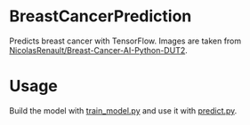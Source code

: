 # BreastCancerPrediction
Predicts breast cancer with TensorFlow. Images are taken from [NicolasRenault/Breast-Cancer-AI-Python-DUT2](https://github.com/NicolasRenault/Breast-Cancer-AI-Python-DUT2).

# Usage
Build the model with [train_model.py](https://github.com/tmtco1/BreastCancerPrediction/blob/main/train_model.py) and use it with [predict.py](https://github.com/tmtco1/BreastCancerPrediction/blob/main/predict.py).